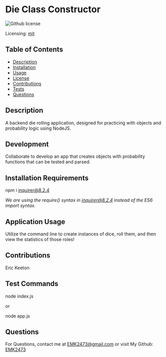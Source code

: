 # Die Class Constructor

![Github license](https://img.shields.io/badge/mit-blue.svg)

Licensing: [mit](https://choosealicense.com/licenses/mit/)

## Table of Contents

- [Description](#description)
- [Installation](#installation-requirements)
- [Usage](#application-usage)
- [License](#licensing-information)
- [Contributions](#contributions)
- [Tests](#tests-commands)
- [Questions](#questions)

## Description
A backend die rolling application, designed for practicing with objects and probability logic using NodeJS.

## Development
Collaborate to develop an app that creates objects with probability functions that can be tested and parsed.

## Installation Requirements
npm i inquirer@8.2.4

*We are using the require() syntax in inquirer@8.2.4 instead of the ES6 import syntax.*

## Application Usage
Utilize the command line to create instances of dice, roll them, and then view the statistics of those roles!

## Contributions
Eric Keeton

## Test Commands
node index.js

or 

node app.js

## Questions
For Questions, contact me at EMK2473@gmail.com or visit My Github: [EMK2473](https://github.com/EMK2473)
